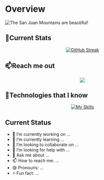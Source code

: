 # Overview

![The San Juan Mountains are beautiful!](/images/IMG_20220414_125554.jpg "San Juan Mountains")

## 💬Current Stats

<div align = center>

  [![GitHub Streak](https://github-readme-streak-stats.herokuapp.com?user=sanjidatanha09&theme=panda)](https://git.io/streak-stats)


</div>

## 📫Reach me out

<p align="center">
  <a href="https://skillicons.dev">
    <img src="https://skillicons.dev/icons?i=github,go,instagram,linkedin" />
  </a>
</p>

## 🔭Technologies that I know

<div align = center>

[![My Skills](https://skillicons.dev/icons?i=js,html,css,java,jquery,mysql,react,nextjs,nodejs)](https://skillicons.dev)


</div>










## Current Status



- 🔭 I’m currently working on ...
- 🌱 I’m currently learning ...
- 👯 I’m looking to collaborate on ...
- 🤔 I’m looking for help with ...
- 💬 Ask me about ...
- 📫 How to reach me: ...
- 😄 Pronouns: ...
- ⚡ Fun fact: ...





